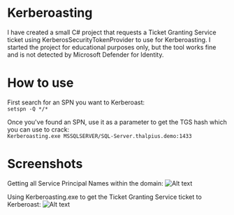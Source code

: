 # Kerberoasting

I have created a small C# project that requests a Ticket Granting Service ticket using KerberosSecurityTokenProvider to use for Kerberoasting. I started the project for educational purposes only, but the tool works fine and is not detected by Microsoft Defender for Identity.

# How to use

First search for an SPN you want to Kerberoast:  
```setspn -Q */*```

Once you've found an SPN, use it as a parameter to get the TGS hash which you can use to crack:  
```Kerberoasting.exe MSSQLSERVER/SQL-Server.thalpius.demo:1433```

# Screenshots

Getting all Service Principal Names within the domain:
![Alt text](/Screenshots/Kerberoasting_01.jpg?raw=true "Get SPNs")

Using Kerberoasting.exe to get the Ticket Granting Service ticket to Kerberoast:
![Alt text](/Screenshots/Kerberoasting_02.jpg?raw=true "Get TGS")
